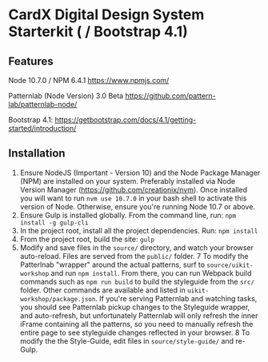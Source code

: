 # CardX Digital Design System Starterkit ( / Bootstrap 4.1)

## Features

Node 10.7.0 / NPM 6.4.1
https://www.npmjs.com/

Patternlab (Node Version) 3.0 Beta
https://github.com/pattern-lab/patternlab-node/

Bootstrap 4.1:
https://getbootstrap.com/docs/4.1/getting-started/introduction/


## Installation

1. Ensure NodeJS (Important - Version 10) and the Node Package Manager (NPM) are installed on your system. Preferably installed via Node Version Manager (https://github.com/creationix/nvm).
    Once installed you will want to run `nvm use 10.7.0` in your bash shell to activate this version of Node. Otherwise, ensure you're running Node 10.7 or above.
2. Ensure Gulp is installed globally. From the command line, run:
    `npm install -g gulp-cli`
3. In the project root, install all the project dependencies. Run:
    ```npm install```
5. From the project root, build the site:
    `gulp`
6. Modify and save files in the `source/` directory, and watch your browser auto-reload. Files are served from the `public/` folder.
7  To modify the Patterlnab "wrapper" around the actual patterns, surf to `source/uikit-workshop` and run `npm install`. From there, you can run Webpack build commands such as `npm run build` to build the styleguide from the `src/` folder. Other commands are available and listed in `uikit-workshop/package.json`. If you're serving Patternlab and watching tasks, you should see Patternlab pickup changes to the Styleguide wrapper, and auto-refresh, but unfortunately Patternlab will only refresh the inner iFrame containing all the patterns, so you need to manually refresh the entire page to see styleguide changes reflected in your browser.
8 To modify the the Style-Guide, edit files in `source/style-guide/` and re-Gulp.














